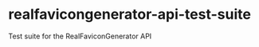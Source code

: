 realfavicongenerator-api-test-suite
===================================

Test suite for the RealFaviconGenerator API
